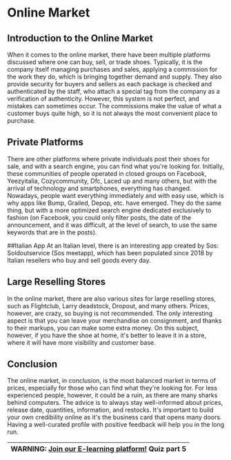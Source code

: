 # Online Market

## Introduction to the Online Market
When it comes to the online market, there have been multiple platforms discussed where one can buy, sell, or trade shoes. Typically, it is the company itself managing purchases and sales, applying a commission for the work they do, which is bringing together demand and supply. They also provide security for buyers and sellers as each package is checked and authenticated by the staff, who attach a special tag from the company as a verification of authenticity. However, this system is not perfect, and mistakes can sometimes occur. The commissions make the value of what a customer buys quite high, so it is not always the most convenient place to purchase.

## Private Platforms
There are other platforms where private individuals post their shoes for sale, and with a search engine, you can find what you're looking for. Initially, these communities of people operated in closed groups on Facebook, Yeezyitalia, Cozycommunity, Dfc, Laced up and many others, but with the arrival of technology and smartphones, everything has changed. Nowadays, people want everything immediately and with easy use, which is why apps like Bump, Grailed, Depop, etc. have emerged. They do the same thing, but with a more optimized search engine dedicated exclusively to fashion (on Facebook, you could only filter posts, the date of the announcement, and it was difficult, at the level of search, to use the same keywords that are in the posts).

##Italian App
At an Italian level, there is an interesting app created by Sos: Soldoutservice (Sos meetapp), which has been populated since 2018 by Italian resellers who buy and sell goods every day.

## Large Reselling Stores
In the online market, there are also various sites for large reselling stores, such as Flightclub, Larry deadstock, Dropout, and many others. Prices, however, are crazy, so buying is not recommended. The only interesting aspect is that you can leave your merchandise on consignment, and thanks to their markups, you can make some extra money. On this subject, however, if you have the shoe at home, it's better to leave it in a store, where it will have more visibility and customer base.

## Conclusion
The online market, in conclusion, is the most balanced market in terms of prices, especially for those who can find what they're looking for. For less experienced people, however, it could be a ruin, as there are many sharks behind computers. The advice is to always stay well-informed about prices, release date, quantities, information, and restocks. It's important to build your own credibility online as it's the business card that opens many doors. Having a well-curated profile with positive feedback will help you in the long run.

| WARNING: <a href="http://localhost:8080" target="_blank">Join our E-learning platform!</a> Quiz part 5 |
| --- |